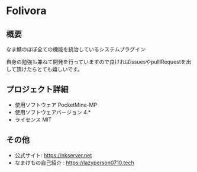 # Folivora
## 概要
なま鯖のほぼ全ての機能を統治しているシステムプラグイン

自身の勉強も兼ねて開発を行っていますので良ければissuesやpulllRequestを出して頂けたらとても嬉しいです。
## プロジェクト詳細

* 使用ソフトウェア PocketMine-MP
* 使用ソフトウェアバージョン 4.*
* ライセンス MIT

## その他

* 公式サイト: https://nkserver.net
* なまけもの自己紹介 : https://lazyperson0710.tech